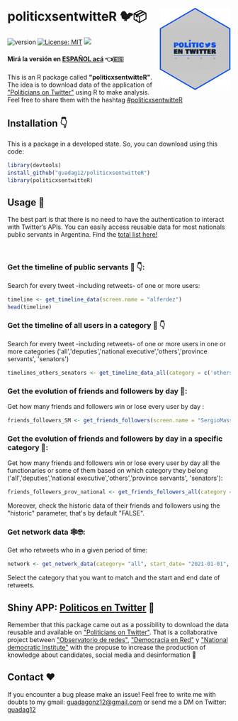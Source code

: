<!-- README.md is generated from README.Rmd. Please edit that file -->
  
  # politicxsentwitteR 🐦📦  <img src="man/figures/logo.png" width="160px" align="right" />

![version](https://img.shields.io/badge/version-0.0.0.9-green) [![License: MIT](https://img.shields.io/badge/License-MIT-yellow.svg)](https://opensource.org/licenses/MIT)  ![](https://visitor-badge.glitch.me/badge?page_id=guadag12.politicxsentwitteR&style=flat-square&color=0088cc) 

#### Mirá la versión en [ESPAÑOL acá](https://guadag12.github.io/politicxsentwitteR/index.html) 👈🇪🇸

  This is an R package called __"politicxsentwitteR"__. The idea is to download data of the application of ["Politicians on Twitter"](https://oderedes.shinyapps.io/politicosentwitter/) using R to make analysis. Feel free to share them with the hashtag [#politicxsentwitteR](https://twitter.com/search?q=%23politicxsentwitteR&src=typed_query)
 
<!-- Use twitter from R. Get started by reading `vignette("rtweet")`. -->
  
  ## Installation 👇
  
  This is a package in a developed state. So, you can download using this code:
  
 ``` r 
library(devtools)
install_github("guadag12/politicxsentwitteR")
library(politicxsentwitteR)
```

## Usage 🌟

The best part is that there is no need to have the authentication to interact with Twitter’s APIs. You can easily access reusable data for most nationals public servants in Argentina. Find the [total list here!](https://github.com/guadag12/politicxsentwitteR/raw/main/data/politicxs_data.rda)

 
 ### Get the timeline of public servants 🤳 👇:
  
 Search for every tweet -including retweets- of one or more users:
 
 ``` r
 timeline <- get_timeline_data(screen.name = "alferdez")
 head(timeline)
 ```

 ### Get the timeline of all users in a category 🤳 👇
  
   Search for every tweet -including retweets- of one or more users in one or more categories ('all','deputies','national executive','others','province servants', 'senators')

 ``` r
 timelines_others_senators <- get_timeline_data_all(category = c('others','senators'))
 ```

 ### Get the evolution of friends and followers by day 👥:
  
   Get how many friends and followers win or lose every user by day :
  
   ``` r
 friends_followers_SM <- get_friends_followers(screen.name = "SergioMassa")
 ```

 ### Get the evolution of friends and followers by day in a specific category 👥:
  
   Get how many friends and followers win or lose every user by day all the functionaries or some of them based on which category they belong ('all','deputies','national executive','others','province servants', 'senators'):
  
   ``` r
 friends_followers_prov_national <- get_friends_followers_all(category = c('province servants','national executive' ),  historic = FALSE)
  ```

  Moreover, check the historic data of their friends and followers using the "historic" parameter, that's by default "FALSE".


 ### Get network data 🕸🤓:

  Get who retweets who in a given period of time:

  ``` r
  network <- get_network_data(category= "all", start_date= "2021-01-01", end_date = "2021-03-31")
  ```

 Select the category that you want to match and the start and end date of retweets.


## Shiny APP: [Politicos en Twitter](https://oderedes.shinyapps.io/politicosentwitter/) 🔷

Remember that this package came out as a possibility to download the data reusable and available on ["Politicians on Twitter"](https://oderedes.shinyapps.io/politicosentwitter/). That is a collaborative project between ["Observatorio de redes"](https://twitter.com/O_de_R), ["Democracia en Red"](https://twitter.com/fundacionDER) y ["National democratic Institute"](https://twitter.com/NDI) with the propuse to increase the production of knowledge about candidates, social media and desinformation 🙌


## Contact ❤️

If you encounter a bug please make an issue! Feel free to write me with doubts to my gmail: guadagonz12@gmail.com or send me a DM on Twitter: [guadag12](https://twitter.com/guadag12) 
